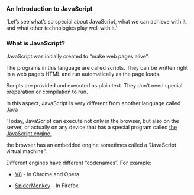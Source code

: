 ### An Introduction to JavaScript

'Let’s see what’s so special about JavaScript, what we can achieve with it, and what other technologies play well with it.'

### What is JavaScript?

JavaScript was initially created to “make web pages alive”.

The programs in this language are called scripts. They can be written right in a web page’s HTML and run automatically as the page loads.

Scripts are provided and executed as plain text. They don’t need special preparation or compilation to run.

In this aspect, JavaScript is very different from another language called [Java](<'https://en.wikipedia.org/wiki/Java_(programming_language)'>)

'Today, JavaScript can execute not only in the browser, but also on the server, or actually on any device that has a special program called [the JavaScript engine.]('https://en.wikipedia.org/wiki/JavaScript_engine')

the browser has an embedded engine sometimes called a “JavaScript virtual machine”.

Different engines have different “codenames”. For example:

- [V8](<https://en.wikipedia.org/wiki/V8_(JavaScript_engine)>) - in Chrome and Opera

- [SpiderMonkey]('https://en.wikipedia.org/wiki/SpiderMonkey') - In Firefox
